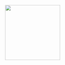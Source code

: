 <img height="180em" src="https://github-readme-stats.vercel.app/api?username=artbilov&show_icons=true&theme=dark&hide_border=false&count_private=true&include_all_commits=true" />
